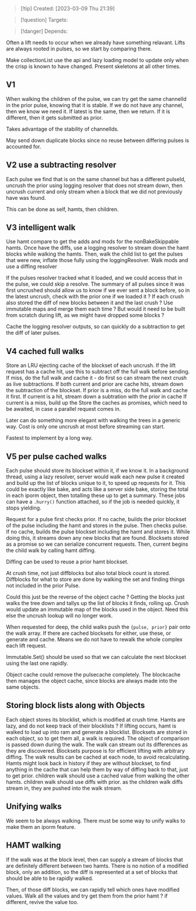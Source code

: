 
>[!tip] Created: [2023-03-09 Thu 21:39]

>[!question] Targets: 

>[!danger] Depends: 

Often a lift needs to occur when we already have something relavant.
Lifts are always rooted in pulses, so we start by comparing there.

Make collectionList use the api and lazy loading model to update only when the crisp is known to have changed.  Present skeletons at all other times.

## V1
When walking the children of the pulse, we can try get the same channelId in the prior pulse, knowing that it is stable.  If we do not have any channel, then we know we need it.  If latest is the same, then we return.  If it is different, then it gets submitted as prior.

Takes advantage of the stability of channelIds.

May send down duplicate blocks since no reuse between differing pulses is accounted for.

## V2 use a subtracting resolver
Each pulse we find that is on the same channel but has a different pulseId, uncrush the prior using logging resolver that does not stream down, then uncrush current and only stream when a block that we did not previously have was found.

This can be done as self, hamts, then children.

## V3 intelligent walk
Use hamt compare to get the adds and mods for the nonBakeSkippable hamts.
Once have the diffs, use a logging resolver to stream down the hamt blocks while walking the hamts.
Then, walk the child list to get the pulses that were new, inflate those fully using the loggingResolver.  Walk mods and use a diffing resolver

If the pulses resolver tracked what it loaded, and we could access that in the pulse, we could skip a resolve.
The summary of all pulses since it was first uncrushed should allow us to know if we ever sent a block before, so in the latest uncrush, check with the prior one if we loaded it ?
If each crush also stored the diff of new blocks between it and the last crush ?
Use immutable maps and merge them each time ?
But would it need to be built from scratch during lift, as we might have dropped some blocks ?

Cache the logging resolver outputs, so can quickly do a subtraction to get the diff of later pulses.

## V4 cached full walks
Store an LRU ejecting cache of the blockset of each uncrush.
If the lift request has a cache hit, use this to subtract off the full walk before sending.
If miss, do the full walk and cache it - do first so can stream the next crush as live subtractions.
If both current and prior are cache hits, stream down the subtraction of the blockset.
If prior is a miss, do the full walk and cache it first.
If current is a hit, stream down a subtration with the prior in cache
If current is a miss, build up the
Store the caches as promises, which need to be awaited, in case a parallel request comes in.

Later can do something more elegant with walking the trees in a generic way.
Cost is only one uncrush at most before streaming can start.

Fastest to implement by a long way.

## V5 per pulse cached walks
Each pulse should store its blockset within it, if we know it.
In a background thread, using a lazy resolver, server would walk each new pulse it created and build up the list of blocks unique to it, to speed up requests for it.
This could be exactly like bake, and acts like a server side bake, storing the total in each iporm object, then totalling these up to get a summary.
These jobs can have a `.hurry()` function attached, so if the job is needed quickly, it stops yielding.

Request for a pulse first checks prior.
If no cache, builds the prior blockset of the pulse including the hamt and stores in the pulse.
Then checks pulse.
If no cache, builds the pulse blockset including the hamt and stores it.
While doing this, it streams down any new blocks that are found.
Blocksets stored as a promise so we can serialize concurrent requests.
Then, current begins the child walk by calling hamt diffing.

Diffing can be used to reuse a prior hamt blockset.

At crush time, not just diffblocks but also total block count is stored.
Diffblocks for what to store are done by walking the set and finding things not included in the prior Pulse.

Could this just be the reverse of the object cache ?  Getting the blocks just walks the tree down and tallys up the list of blocks it finds, rolling up.
Crush would update an immutable map of the blocks used in the object.
Need this else the uncrush lookup will no longer work.

When requested for deep, the child walks push the `{pulse, prior}` pair onto the walk array.
If there are cached blocksets for either, use these, or generate and cache.
Means we do not have to rewalk the whole complex each lift request.

Immutable.Set() should be used so that we can calculate the next blockset using the last one rapidly.

Object cache could remove the pulsecache completely.
The blockcache then manages the object cache, since blocks are always made into the same objects.

## Storing block lists along with Objects
Each object stores its blocklist, which is modified at crush time.
Hamts are lazy, and do not keep track of their blocklists ?
If lifting occurs, hamt is walked to load up into ram and generate a blocklist.
Blocksets are stored in each object, so to get them all, a walk is required.
The object of comparison is passed down during the walk.
The walk can stream out its differences as they are discovered.
Blocksets purpose is for efficient lifting with arbitrary diffing.
The walk results can be cached at each node, to avoid recalculating.
Hamts might look back in history if they are without blockset, to find anything in the cache that can help them by way of diffing back to that, just to get prior.
children walk should use a cached value from walking the other hamts.
children walk should use diffs with prior.
as the children walk diffs stream in, they are pushed into the walk stream.


## Unifying walks
We seem to be always walking.  There must be some way to unify walks to make them an iporm feature.

## HAMT walking
If the walk was at the block level, then can supply a stream of blocks that are definitely different between two hamts.  There is no notion of a modified block, only an addition, so the diff is represented at a set of blocks that should be able to be rapidly walked.

Then, of those diff blocks, we can rapidly tell which ones have modified values.  Walk all the values and try get them from the prior hamt ? if different, revive the value too.
